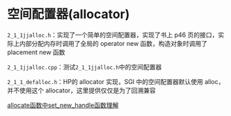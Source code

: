 # 空间配置器(allocator)

`2_1_1jjalloc.h`：实现了一个简单的空间配置器，实现了书上 p46 页的接口，实际上内部分配内存时调用了全局的 operator new 函数，构造对象时调用了 placement new 函数

`2_1_1jjalloc.cpp`：测试`2_1_1jjalloc.h`中的空间配置器

`2_1_1_defalloc.h`：HP的 allocator 实现，SGI 中的空间配置器默认使用 alloc，并不使用这个 allocator，这里提供仅仅是为了回溯兼容

[allocate函数中set_new_handle函数理解](https://blog.csdn.net/qq_14982047/article/details/50732568)